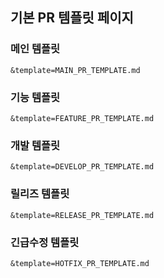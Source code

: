 ## 기본 PR 템플릿 페이지


### 메인 템플릿
`&template=MAIN_PR_TEMPLATE.md`

### 기능 템플릿
`&template=FEATURE_PR_TEMPLATE.md`

### 개발 템플릿
`&template=DEVELOP_PR_TEMPLATE.md`

### 릴리즈 템플릿
`&template=RELEASE_PR_TEMPLATE.md`

### 긴급수정 템플릿
`&template=HOTFIX_PR_TEMPLATE.md`



